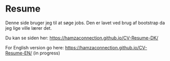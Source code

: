 # Resume

Denne side bruger jeg til at søge jobs. Den er lavet ved brug af bootstrap da jeg lige ville lærer det.

Du kan se siden her: 
https://hamzaconnection.github.io/CV-Resume-DK/ 


For English version go here: 
https://hamzaconnection.github.io/CV-Resume-EN/  (in progress)